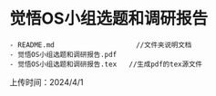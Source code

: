 # 觉悟OS小组选题和调研报告
```
- README.md                    //文件夹说明文档
- 觉悟OS小组选题和调研报告.pdf
- 觉悟OS小组选题和调研报告.tex   //生成pdf的tex源文件
```
上传时间：2024/4/1

